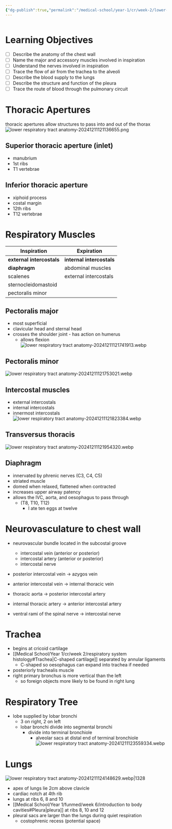 ```yaml
---
{"dg-publish":true,"permalink":"/medical-school/year-1/cr/week-2/lower-respiratory-tract-anatomy/","tags":["cr"]}
---
```


```table-of-contents
```
# Learning Objectives
- [ ] Describe the anatomy of the chest wall
- [ ] Name the major and accessory muscles involved in inspiration
- [ ] Understand the nerves involved in inspiration
- [ ] Trace the flow of air from the trachea to the alveoli
- [ ] Describe the blood supply to the lungs
- [ ] Describe the structure and function of the pleura
- [ ] Trace the route of blood through the pulmonary circuit

# Thoracic Apertures
thoracic apertures allow structures to pass into and out of the thorax
![lower respiratory tract anatomy-20241211121136655.png](/img/user/Medical%20School/Year%201/cr/week%202/attachments/lower%20respiratory%20tract%20anatomy-20241211121136655.png)
## Superior thoracic aperture (inlet)
- manubrium
- 1st ribs
- T1 vertebrae
## Inferior thoracic aperture
- xiphoid process
- costal margin
- 12th ribs
- T12 vertebrae

# Respiratory Muscles

| Inspiration               | Expiration                |
| ------------------------- | ------------------------- |
| **external intercostals** | **internal intercostals** |
| **diaphragm**             | abdominal muscles         |
| scalenes                  | external intercostals     |
| sternocleidomastoid       |                           |
| pectoralis minor          |                           |

## Pectoralis major
- most superficial
- clavicular head and sternal head
- crosses the shoulder joint - has action on humerus
	- allows flexion
![lower respiratory tract anatomy-20241211121741913.webp](/img/user/Medical%20School/Year%201/cr/week%202/attachments/lower%20respiratory%20tract%20anatomy-20241211121741913.webp)
## Pectoralis minor
![lower respiratory tract anatomy-20241211121753021.webp](/img/user/Medical%20School/Year%201/cr/week%202/attachments/lower%20respiratory%20tract%20anatomy-20241211121753021.webp)
## Intercostal muscles
- external intercostals
- internal intercostals
- innermost intercostals
![lower respiratory tract anatomy-20241211121823384.webp](/img/user/Medical%20School/Year%201/cr/week%202/attachments/lower%20respiratory%20tract%20anatomy-20241211121823384.webp)
## Transversus thoracis
![lower respiratory tract anatomy-20241211121954320.webp](/img/user/Medical%20School/Year%201/cr/week%202/attachments/lower%20respiratory%20tract%20anatomy-20241211121954320.webp)
## Diaphragm
- innervated by phrenic nerves (C3, C4, C5)
- striated muscle
- domed when relaxed, flattened when contracted
- increases upper airway patency
- allows the IVC, aorta, and oesophagus to pass through
	- (T8, T10, T12)
		- I ate ten eggs at twelve

# Neurovasculature to chest wall
- neurovascular bundle located in the subcostal groove
	- intercostal vein (anterior or posterior)
	- intercostal artery (anterior or posterior)
	- intercostal nerve

- posterior intercostal vein → azygos vein
- anterior intercostal vein → internal thoracic vein
- thoracic aorta → posterior intercostal artery
- internal thoracic artery → anterior intercostal artery
- ventral rami of the spinal nerve → intercostal nerve 

# Trachea
- begins at cricoid cartilage
- [[Medical School/Year 1/cr/week 2/respiratory system histology#Trachea\|C-shaped cartilage]] separated by annular ligaments
	- C-shaped so oesophagus can expand into trachea if needed
- posteriorly trachealis muscle
- right primary bronchus is more vertical than the left
	- so foreign objects more likely to be found in right lung

# Respiratory Tree
- lobe supplied by lobar bronchi
	- 3 on right, 2 on left
	- lobar bronchi divide into segmental bronchi
		- divide into terminal bronchiole
			- alveolar sacs at distal end of terminal bronchiole
![lower respiratory tract anatomy-20241211123559334.webp](/img/user/Medical%20School/Year%201/cr/week%202/attachments/lower%20respiratory%20tract%20anatomy-20241211123559334.webp)

# Lungs
![lower respiratory tract anatomy-20241211124148629.webp|1328](/img/user/Medical%20School/Year%201/cr/week%202/attachments/lower%20respiratory%20tract%20anatomy-20241211124148629.webp)
- apex of lungs lie 2cm above clavicle
- cardiac notch at 4th rib
- lungs at ribs 6, 8 and 10
- [[Medical School/Year 1/funmed/week 6/introduction to body cavities#Pleura\|pleura]] at ribs 8, 10 and 12
- pleural sacs are larger than the lungs during quiet respiration
	- costophrenic recess (potential space)
